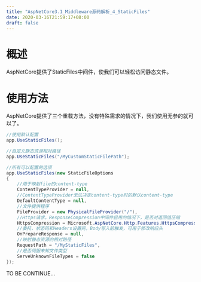 ```yaml
---
title: "AspNetCore3.1_Middleware源码解析_4_StaticFiles"
date: 2020-03-16T21:59:17+08:00
draft: false
---
```


# 概述
AspNetCore提供了StaticFiles中间件，使我们可以轻松访问静态文件。

# 使用方法

AspNetCore提供了三个重载方法，没有特殊需求的情况下，我们使用无参的就可以了。

```csharp
//使用默认配置
app.UseStaticFiles();

//自定义静态资源相对路径
app.UseStaticFiles("/MyCustomStaticFilePath");

//所有可以配置的选项
app.UseStaticFiles(new StaticFileOptions
{
    //用于映射file的content-type
    ContentTypeProvider = null,
    //ContentTypeProvider无法决定content-type时的默认content-type
    DefaultContentType = null,
    //文件提供程序
    FileProvider = new PhysicalFileProvider("/"),
    //Https请求，ResponseCompression中间件启用的情况下，是否对返回值压缩
    HttpsCompression = Microsoft.AspNetCore.Http.Features.HttpsCompressionMode.Compress,
    //委托，状态码和Headers设置完，Body写入前触发，可用于修改响应头
    OnPrepareResponse = null,
    //映射静态资源的相对路径
    RequestPath = "/MyStaticFiles",
    //是否伺服未知文件类型
    ServeUnknownFileTypes = false
});
```

TO BE CONTINUE...


